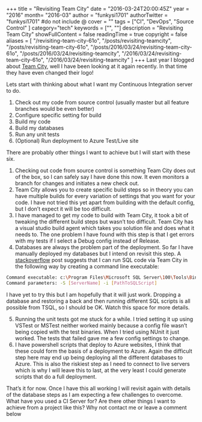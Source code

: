 +++
title = "Revisiting Team City"
date = "2016-03-24T20:00:45Z"
year = "2016"
month= "2016-03"
author = "funkysi1701"
authorTwitter = "funkysi1701" #do not include @
cover = ""
tags = ["CI",  "DevOps", "Source Control" ]
category="tech"
keywords = ["", ""]
description =  "Revisiting Team City"
showFullContent = false
readingTime = true
copyright = false
aliases = [
    "/revisiting-team-city-61o",
    "/posts/revisiting-teamcity",
    "/posts/revisiting-team-city-61o",
    "/posts/2016/03/24/revisiting-team-city-61o",
    "/posts/2016/03/24/revisiting-teamcity",
    "/2016/03/24/revisiting-team-city-61o",
    "/2016/03/24/revisiting-teamcity"
]
+++
Last year I blogged about [Team City](http://www.funkysi1701.com/2015/04/01/teamcity/), well I have been looking at it again recently. In that time they have even changed their logo!

Lets start with thinking about what I want my Continuous Integration server to do.

1. Check out my code from source control (usually master but all feature branches would be even better)
2. Configure specific setting for build
3. Build my code
4. Build my databases
5. Run any unit tests
6. (Optional) Run deployment to Azure Test/Live site

There are probably other things I want to achieve but I will start with these six.

1. Checking out code from source control is something Team City does out of the box, so I can safely say I have done this now. It even monitors a branch for changes and initiates a new check out.
2. Team City allows you to create specific build steps so in theory you can have multiple builds for every variation of settings that you want for your code. I have not tried this yet apart from building with the default config, but I don’t expect it will be too difficult.
3. I have managed to get my code to build with Team City, it took a bit of tweaking the different build steps but wasn’t too difficult. Team City has a visual studio build agent which takes you solution file and does what it needs to. The one problem I have found with this step is that I get errors with my tests if I select a Debug config instead of Release.
4. Databases are always the problem part of the deployment. So far I have manually deployed my databases but I intend on revisit this step. A [stackoverflow](https://stackoverflow.com/questions/21555038/how-can-i-execute-sql-scripts-using-teamcity) post suggests that I can run SQL code via Team City in the following way by creating a command line executable:

```bash
Command executable: c:\Program Files\Microsoft SQL Server\100\Tools\Binn\sqlcmd.exe
Command parameters: -S [ServerName] -i [PathToSQLScript]
```

I have yet to try this but I am hopefully that it will just work. Dropping a database and restoring a back and then running different SQL scripts is all possible from TSQL, so I should be OK. Watch this space for more details.

5. Running the unit tests got me stuck for a while. I tried setting it up using VSTest or MSTest neither worked mainly because a config file wasn’t being copied with the test binaries. When I tried using NUnit it just worked. The tests that failed gave me a few config settings to change.
6. I have powershell scripts that deploy to Azure websites, I think that these could form the basis of a deployment to Azure. Again the difficult step here may end up being deploying all the different databases to Azure. This is also the riskiest step as I need to connect to live servers which is why I will leave this to last, at the very least I could generate scripts that do a full deployment.

That’s it for now. Once I have this all working I will revisit again with details of the database steps as I am expecting a few challenges to overcome. What have you used a CI Server for? Are there other things I want to achieve from a project like this? Why not contact me or leave a comment below